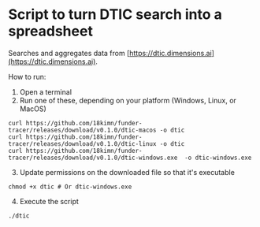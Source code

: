 # Script to turn DTIC search into a spreadsheet

Searches and aggregates data from [https://dtic.dimensions.ai](https://dtic.dimensions.ai).

How to run:

1. Open a terminal
2. Run one of these, depending on your platform (Windows, Linux, or MacOS)

```
curl https://github.com/18kimn/funder-tracer/releases/download/v0.1.0/dtic-macos -o dtic
curl https://github.com/18kimn/funder-tracer/releases/download/v0.1.0/dtic-linux -o dtic
curl https://github.com/18kimn/funder-tracer/releases/download/v0.1.0/dtic-windows.exe  -o dtic-windows.exe
```

3. Update permissions on the downloaded file so that it's executable

```
chmod +x dtic # Or dtic-windows.exe
```

4. Execute the script

```
./dtic
```
